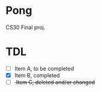 # Pong
CS30 Final proj.

# TDL

- [ ] Item A, to be completed
- [x] Item B, completed
- [ ] <del> Item C, deleted and/or changed </del>